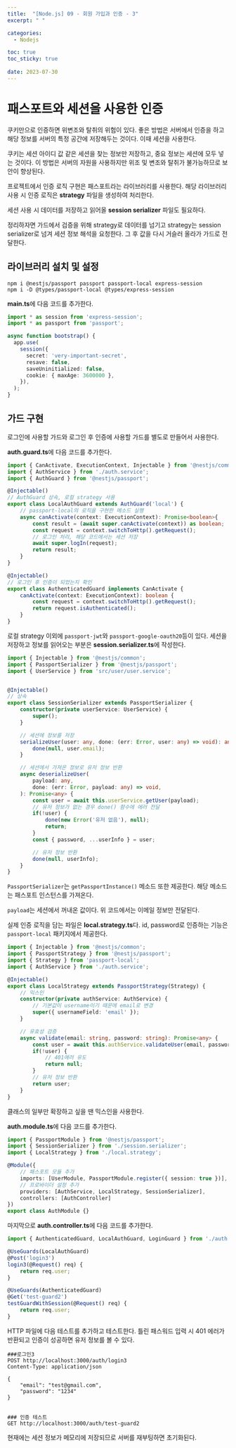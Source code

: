 ```yaml
---
title:  "[Node.js] 09 - 회원 가입과 인증 - 3"
excerpt: " "

categories:
  - Nodejs

toc: true
toc_sticky: true
 
date: 2023-07-30
---
```


# 패스포트와 세션을 사용한 인증

쿠키만으로 인증하면 위변조와 탈취의 위험이 있다. 좋은 방법은 서버에서 인증을 하고 해당 정보를 서버의 특정 공간에 저장해두는 것이다. 이때 세션을 사용한다. 

쿠키는 세션 아이디 값 같은 세션을 찾는 정보만 저장하고, 중요 정보는 세션에 모두 넣는 것이다. 이 방법은 서버의 자원을 사용하지만 위조 및 변조와 탈취가 불가능하므로 보안이 향상된다. 

프로젝트에서 인증 로직 구현은 패스포트라는 라이브러리를 사용한다. 해당 라이브러리 사용 시 인증 로직은 **strategy** 파일을 생성하여 처리한다.

세션 사용 시 데이터를 저장하고 읽어올 **session serializer** 파일도 필요하다. 

정리하자면 가드에서 검증을 위해 strategy로 데이터를 넘기고 strategy는 session serializer로 넘겨 세션 정보 해석을 요청한다. 그 후 값을 다시 거슬러 올라가 가드로 전달한다.

## 라이브러리 설치 및 설정

```
npm i @nestjs/passport passport passport-local express-session
npm i -D @types/passport-local @types/express-session
```

**main.ts**에 다음 코드를 추가한다.

```ts
import * as session from 'express-session';
import * as passport from 'passport';

async function bootstrap() {
  app.use(
    session({
      secret: 'very-important-secret',
      resave: false,
      saveUninitialized: false,
      cookie: { maxAge: 3600000 },
    }),
  );
}
```

## 가드 구현

로그인에 사용할 가드와 로그인 후 인증에 사용할 가드를 별도로 만들어서 사용한다.

**auth.guard.ts**에 다음 코드를 추가한다.

```ts
import { CanActivate, ExecutionContext, Injectable } from '@nestjs/common';
import { AuthService } from './auth.service';
import { AuthGuard } from '@nestjs/passport';

@Injectable()
// AuthGuard 상속, 로컬 strategy 사용
export class LocalAuthGuard extends AuthGuard('local') {
    // passport-local의 로직을 구현한 메소드 실행
    async canActivate(context: ExecutionContext): Promise<boolean>{
        const result = (await super.canActivate(context)) as boolean;
        const request = context.switchToHttp().getRequest();
        // 로그인 처리, 해당 코드에서는 세션 저장
        await super.logIn(request);
        return result;
    }
}

@Injectable()
// 로그인 후 인증이 되었는지 확인
export class AuthenticatedGuard implements CanActivate {
    canActivate(context: ExecutionContext): boolean {
        const request = context.switchToHttp().getRequest();
        return request.isAuthenticated();
    }
}
```

로컬 strategy 이외에 `passport-jwt`와 `passport-google-oauth20`등이 있다. 세션을 저장하고 정보를 읽어오는 부분은 **session.serializer.ts**에 작성한다.

```ts
import { Injectable } from '@nestjs/common';
import { PassportSerializer } from '@nestjs/passport';
import { UserService } from 'src/user/user.service';


@Injectable()
// 상속 
export class SessionSerializer extends PassportSerializer {
    constructor(private userService: UserService) {
        super();
    }

    // 세션에 정보를 저장
    serializeUser(user: any, done: (err: Error, user: any) => void): any {
        done(null, user.email);
    }

    // 세션에서 가져온 정보로 유저 정보 반환
    async deserializeUser(
        payload: any,
        done: (err: Error, payload: any) => void,
    ): Promise<any> {
        const user = await this.userService.getUser(payload);
        // 유저 정보가 없는 경우 done() 함수에 에러 전달
        if(!user) {
            done(new Error('유저 없음'), null);
            return;
        }
        const { password, ...userInfo } = user;

        // 유저 정보 반환
        done(null, userInfo);
    }
}
```

`PassportSerializer`는 `getPassportInstance()` 메소드 또한 제공한다. 해당 메소드는 패스포트 인스턴스를 가져온다.

`payload`는 세션에서 꺼내온 값이다. 위 코드에서는 이메일 정보만 전달된다. 

실제 인증 로직을 담는 파일은 **local.strategy.ts**다. id, password로 인증하는 기능은 `passport-local` 패키지에서 제공한다.

```ts
import { Injectable } from '@nestjs/common';
import { PassportStrategy } from '@nestjs/passport';
import { Strategy } from 'passport-local';
import { AuthService } from './auth.service';

@Injectable()
export class LocalStrategy extends PassportStrategy(Strategy) {
    // 믹스인
    constructor(private authService: AuthService) {
        // 기본값이 username이기 때문에 email로 변경
        super({ usernameField: 'email' });
    }

    // 유효성 검증
    async validate(email: string, password: string): Promise<any> {
        const user = await this.authService.validateUser(email, password);
        if(!user) {
            // 401에러 유도
            return null;
        }
        // 유저 정보 반환
        return user;
    }
}
```

클래스의 일부만 확장하고 싶을 땐 믹스인을 사용한다. 

**auth.module.ts**에 다음 코드를 추가한다.

```ts
import { PassportModule } from '@nestjs/passport';
import { SessionSerializer } from './session.serializer';
import { LocalStrategy } from './local.strategy';

@Module({
    // 패스포트 모듈 추가
    imports: [UserModule, PassportModule.register({ session: true })],
    // 프로바이더 설정 추가
    providers: [AuthService, LocalStrategy, SessionSerializer],
    controllers: [AuthController]
})
export class AuthModule {}
```

마지막으로 **auth.controller.ts**에 다음 코드를 추가한다.

```ts
import { AuthenticatedGuard, LocalAuthGuard, LoginGuard } from './auth.guard';

@UseGuards(LocalAuthGuard)
@Post('login3')
login3(@Request() req) {
    return req.user;
}

@UseGuards(AuthenticatedGuard)
@Get('test-guard2')
testGuardWithSession(@Request() req) {
    return req.user;
}
```

HTTP 파일에 다음 테스트를 추가하고 테스트한다. 틀린 패스워드 입력 시 401 에러가 반환되고 인증이 성공하면 유저 정보를 볼 수 있다.

```
###로그인3
POST http://localhost:3000/auth/login3
Content-Type: application/json

{
    "email": "test@gmail.com",
    "password": "1234"
}


### 인증 테스트
GET http://localhost:3000/auth/test-guard2
```

현재에는 세션 정보가 메모리에 저장되므로 서버를 재부팅하면 초기화된다.